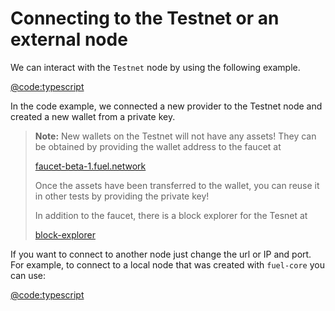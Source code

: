 # Connecting to the Testnet or an external node

We can interact with the `Testnet` node by using the following example.

[@code:typescript](./packages/fuel-gauge/src/doc-examples.test.ts#typedoc:provider-testnet)

In the code example, we connected a new provider to the Testnet node and created a new wallet from a private key.

> **Note:** New wallets on the Testnet will not have any assets! They can be obtained by providing the wallet address to the faucet at
>
> [faucet-beta-1.fuel.network](https://faucet-beta-1.fuel.network)
>
> Once the assets have been transferred to the wallet, you can reuse it in other tests by providing the private key!
>
> In addition to the faucet, there is a block explorer for the Tesnet at
>
> [block-explorer](https://fuellabs.github.io/block-explorer-v2)

If you want to connect to another node just change the url or IP and port. For example, to connect to a local node that was created with `fuel-core` you can use:

[@code:typescript](./packages/fuel-gauge/src/doc-examples.test.ts#typedoc:provider-local)
